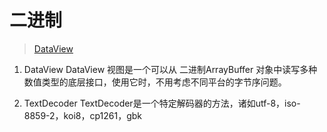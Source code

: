 # 二进制
> [DataView](https://developer.mozilla.org/zh-CN/docs/Web/JavaScript/Reference/Global_Objects/DataView7)

1. DataView
DataView 视图是一个可以从 二进制ArrayBuffer 对象中读写多种数值类型的底层接口，使用它时，不用考虑不同平台的字节序问题。

2. TextDecoder
TextDecoder是一个特定解码器的方法，诸如utf-8，iso-8859-2，koi8，cp1261，gbk
